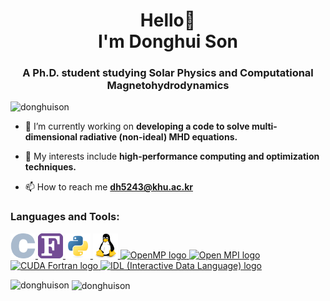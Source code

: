 <h1 align="center">Hello👋 </br>I'm Donghui Son</h1>
<h3 align="center">A Ph.D. student studying Solar Physics and Computational Magnetohydrodynamics</h3>

<p align="left"> <img src="https://komarev.com/ghpvc/?username=donghuison&label=Profile%20views&color=0e75b6&style=flat" alt="donghuison" /> </p>

- 🔭 I’m currently working on **developing a code to solve multi-dimensional radiative (non-ideal) MHD equations.**

- 💬 My interests include **high-performance computing and optimization techniques.**

- 📫 How to reach me **dh5243@khu.ac.kr**


<h3 align="left">Languages and Tools:</h3>
<p align="left"> 
<a href="https://www.cprogramming.com/"  target="_blank" rel="noreferrer">
  <img src="https://raw.githubusercontent.com/devicons/devicon/master/icons/c/c-original.svg"
       height="40" alt="C programming language logo"/>
</a>

<a href="https://fortran-lang.org/"      target="_blank" rel="noreferrer">
  <img src="https://raw.githubusercontent.com/devicons/devicon/master/icons/fortran/fortran-original.svg"
       height="40" alt="Fortran 90 logo"/>
</a>

<a href="https://www.python.org/"        target="_blank" rel="noreferrer">
  <img src="https://raw.githubusercontent.com/devicons/devicon/master/icons/python/python-original.svg"
       height="40" alt="Python logo"/>
</a>

<a href="https://www.linux.org/"         target="_blank" rel="noreferrer">
  <img src="https://raw.githubusercontent.com/devicons/devicon/master/icons/linux/linux-original.svg"
       height="40" alt="Linux (Tux) logo"/>
</a>

<a href="https://www.openmp.org/"        target="_blank" rel="noreferrer">
  <img src="https://upload.wikimedia.org/wikipedia/commons/e/eb/OpenMP_logo.png"
       height="40" alt="OpenMP logo"/>
</a>

<a href="https://www.open-mpi.org/"      target="_blank" rel="noreferrer">
  <img src="https://commons.wikimedia.org/wiki/Special:Redirect/file/Open_MPI_logo.png"
       height="40" alt="Open MPI logo"/>
</a>

<a href="https://developer.nvidia.com/cuda-fortran" target="_blank" rel="noreferrer">
  <img src="https://d29g4g2dyqv443.cloudfront.net/sites/default/files/akamai/cuda/images/Cuda_Fortran_icon_green.jpg"
       height="40" alt="CUDA Fortran logo"/>
</a>

<a href="https://www.nv5geospatialsoftware.com/Products/IDL" target="_blank" rel="noreferrer">
  <img src="https://kuravih.gallerycdn.vsassets.io/extensions/kuravih/vscode-idl/0.1.2/1550355019862/Microsoft.VisualStudio.Services.Icons.Default"
       height="40" alt="IDL (Interactive Data Language) logo"/>
</a>
</p>



<p><img align="left" src="https://github-readme-stats.vercel.app/api/top-langs?username=donghuison&show_icons=true&locale=en&layout=compact" alt="donghuison" /></p>

<p>&nbsp;<img align="center" src="https://github-readme-stats.vercel.app/api?username=donghuison&show_icons=true&locale=en" alt="donghuison" /></p>
